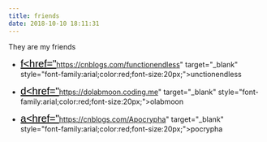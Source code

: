```yaml
---
title: friends
date: 2018-10-10 18:11:31
---
```

They are my friends

 - <a href="https://cnblogs.com/functionendless" target="_blank" style="font-family:arial;color:black;font-size:20px;">f<href="https://cnblogs.com/functionendless" target="_blank" style="font-family:arial;color:red;font-size:20px;">unctionendless</a>

 - <a href="https://dolabmoon.coding.me" target="_blank" style="font-family:arial;color:black;font-size:20px;">d<href="https://dolabmoon.coding.me" target="_blank" style="font-family:arial;color:red;font-size:20px;">olabmoon</a>

 - <a href="https://cnblogs.com/Apocrypha" target="_blank" style="font-family:arial;color:black;font-size:20px;">a<href="https://cnblogs.com/Apocrypha" target="_blank" style="font-family:arial;color:red;font-size:20px;">pocrypha</a>


